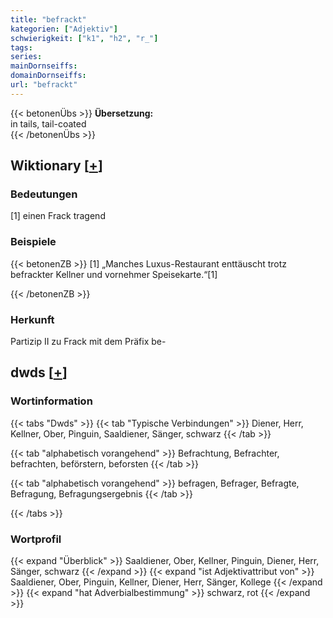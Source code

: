 ```yaml
---
title: "befrackt"
kategorien: ["Adjektiv"]
schwierigkeit: ["k1", "h2", "r_"]
tags:
series:
mainDornseiffs:
domainDornseiffs:
url: "befrackt"
---
```


{{< betonenÜbs >}}
**Übersetzung:**  
in tails, tail-coated  
{{< /betonenÜbs >}}

## Wiktionary [[+](https://de.wiktionary.org/wiki/befrackt)]

### Bedeutungen
[1] einen Frack tragend  

### Beispiele
{{< betonenZB >}}
[1] „Manches Luxus-Restaurant enttäuscht trotz befrackter Kellner und vornehmer Speisekarte.“[1]  

{{< /betonenZB >}}
### Herkunft
Partizip II zu Frack mit dem Präfix be-  



## dwds [[+](https://www.dwds.de/wb/befrackt)]

### Wortinformation
{{< tabs "Dwds" >}}
{{< tab "Typische Verbindungen" >}}
Diener, Herr, Kellner, Ober, Pinguin, Saaldiener, Sänger, schwarz
{{< /tab >}}

{{< tab "alphabetisch vorangehend" >}}
Befrachtung, Befrachter, befrachten, beförstern, beforsten
{{< /tab >}}

{{< tab "alphabetisch vorangehend" >}}
befragen, Befrager, Befragte, Befragung, Befragungsergebnis
{{< /tab >}}

{{< /tabs >}}

### Wortprofil
{{< expand "Überblick" >}} Saaldiener, Ober, Kellner, Pinguin, Diener, Herr, Sänger, schwarz {{< /expand >}}
{{< expand "ist Adjektivattribut von" >}} Saaldiener, Ober, Pinguin, Kellner, Diener, Herr, Sänger, Kollege {{< /expand >}}
{{< expand "hat Adverbialbestimmung" >}} schwarz, rot {{< /expand >}}

